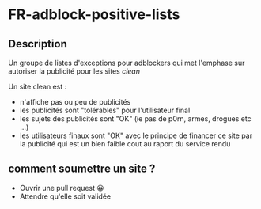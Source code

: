 # FR-adblock-positive-lists

## Description

Un groupe de listes d'exceptions pour adblockers qui met l'emphase sur autoriser la publicité pour les sites *clean*

Un site clean est :

- n'affiche pas ou peu de publicités
- les publicités sont "tolérables" pour l'utilisateur final
- les sujets des publicités sont "OK" (ie pas de p0rn, armes, drogues etc ...)
- les utilisateurs finaux sont "OK" avec le principe de financer ce site par la publicité qui est un bien faible cout au raport du service rendu

## comment soumettre un site ?

- Ouvrir une pull request 😀
- Attendre qu'elle soit validée
